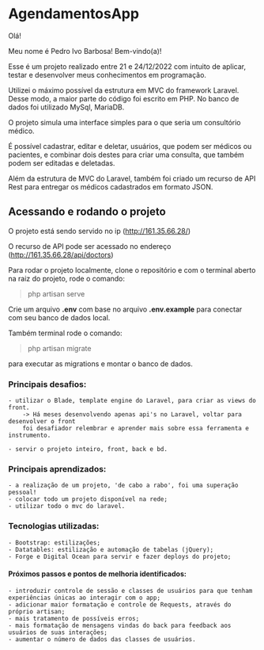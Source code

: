 # AgendamentosApp

Olá!

Meu nome é Pedro Ivo Barbosa! Bem-vindo(a)!

Esse é um projeto realizado entre 21 e 24/12/2022 com intuito de aplicar, testar e desenvolver meus conhecimentos em programação.

Utilizei o máximo possível da estrutura em MVC do framework Laravel. Desse modo, a maior parte do código foi escrito em PHP. No banco de dados foi utilizado MySql, MariaDB.

O projeto simula uma interface simples para o que seria um consultório médico.

É possível cadastrar, editar e deletar, usuários, que podem ser médicos ou pacientes, e combinar dois destes para criar uma consulta, que também podem ser editadas e deletadas.

Além da estrutura de MVC do Laravel, também foi criado um recurso de API Rest para entregar os médicos cadastrados em formato JSON.

## Acessando e rodando o projeto

O projeto está sendo servido no ip (http://161.35.66.28/)

O recurso de API pode ser acessado no endereço (http://161.35.66.28/api/doctors)

Para rodar o projeto localmente, clone o repositório e com o terminal aberto na raiz do projeto, rode o comando:

> php artisan serve

Crie um arquivo **.env** com base no arquivo **.env.example** para conectar com seu banco de dados local.

Também terminal rode o comando:

> php artisan migrate

para executar as migrations e montar o banco de dados.

### Principais desafios:
    - utilizar o Blade, template engine do Laravel, para criar as views do front.
        -> Há meses desenvolvendo apenas api's no Laravel, voltar para desenvolver o front
        foi desafiador relembrar e aprender mais sobre essa ferramenta e instrumento.

    - servir o projeto inteiro, front, back e bd.

### Principais aprendizados:
    - a realização de um projeto, 'de cabo a rabo', foi uma superação pessoal!
    - colocar todo um projeto disponível na rede;
    - utilizar todo o mvc do laravel.

### Tecnologias utilizadas:
    - Bootstrap: estilizações;
    - Datatables: estilização e automação de tabelas (jQuery);
    - Forge e Digital Ocean para servir e fazer deploys do projeto;

#### Próximos passos e pontos de melhoria identificados:
    - introduzir controle de sessão e classes de usuários para que tenham experiências únicas ao interagir com o app;
    - adicionar maior formatação e controle de Requests, através do próprio artisan;
    - mais tratamento de possíveis erros;
    - mais formatação de mensagens vindas do back para feedback aos usuários de suas interações;
    - aumentar o número de dados das classes de usuários.
